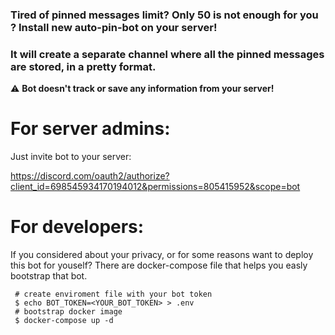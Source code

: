 ### Tired of pinned messages limit? Only 50 is not enough for you ? Install new auto-pin-bot on your server!
### It will create a separate channel where all the pinned messages are stored, in a pretty format.
:warning:  **Bot doesn't track or save any information from your server!**
# For server admins:
Just invite bot to your server:

https://discord.com/oauth2/authorize?client_id=698545934170194012&permissions=805415952&scope=bot

# For developers:
If you considered about your privacy, or for some reasons want to deploy this bot for youself? There are docker-compose file that helps you easly bootstrap that bot.

```shell script
 # create enviroment file with your bot token
 $ echo BOT_TOKEN=<YOUR_BOT_TOKEN> > .env
 # bootstrap docker image
 $ docker-compose up -d 
```
